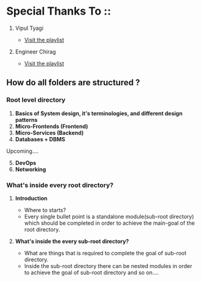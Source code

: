 # Special Thanks To ::

1. Vipul Tyagi

   - [Visit the playlist](https://www.youtube.com/playlist?list=PLA3GkZPtsafZdyC5iucNM_uhqGJ5yFNUM)

2. Engineer Chirag

   - [Visit the playlist](https://www.youtube.com/playlist?list=PL4CFloQ4GGWICE0Tz6iXKfN3XWkXRlboU)

## How do all folders are structured ?

### **Root level directory**

1. **Basics of System design, it's terminologies, and different design patterns**
2. **Micro-Frontends (Frontend)**
3. **Micro-Services (Backend)**
4. **Databases + DBMS**

Upcoming....

5. **DevOps**
6. **Networking**

### **What's inside every root directory?**

1. **Introduction**

   - Where to starts?
   - Every single bullet point is a standalone module(sub-root directory) which should be completed in order to achieve the main-goal of the root directory.

2. **What's inside the every sub-root directory?**

   - What are things that is required to complete the goal of sub-root directory.
   - Inside the sub-root directory there can be nested modules in order to achieve the goal of sub-root directory and so on....
